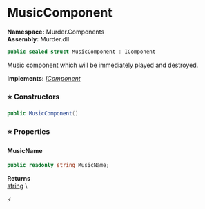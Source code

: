 # MusicComponent

**Namespace:** Murder.Components \
**Assembly:** Murder.dll

```csharp
public sealed struct MusicComponent : IComponent
```

Music component which will be immediately played and destroyed.

**Implements:** _[IComponent](/Bang/Components/IComponent.html)_

### ⭐ Constructors
```csharp
public MusicComponent()
```

### ⭐ Properties
#### MusicName
```csharp
public readonly string MusicName;
```

**Returns** \
[string](https://learn.microsoft.com/en-us/dotnet/api/System.String?view=net-7.0) \


⚡